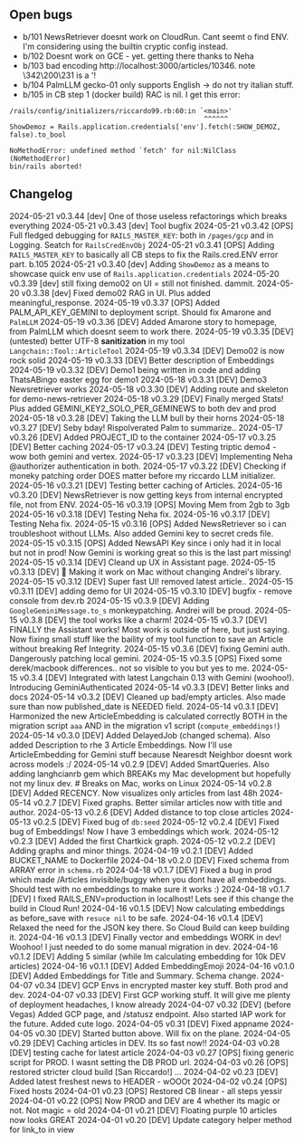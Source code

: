 ## Open bugs

* b/101 NewsRetriever doesnt work on CloudRun. Cant seemt o find ENV. I'm considering using the builtin cryptic config instead.
* b/102 Doesnt work on GCE - yet. getting there thanks to Neha
* b/103 bad encoding http://localhost:3000/articles/10346. note \342\200\231 is a '!
* b/104 PalmLLM gecko-01 only supports English -> do not try italian stuff.
* b/105 in CB step 1 (docker build) RAC is nil. I get this error:
```
/rails/config/initializers/riccardo99.rb:60:in `<main>'
                                                ^^^^^^
ShowDemoz = Rails.application.credentials['env'].fetch(:SHOW_DEMOZ, false).to_bool

NoMethodError: undefined method `fetch' for nil:NilClass (NoMethodError)
bin/rails aborted!
```

## Changelog

2024-05-21 v0.3.44 [dev] One of those useless refactorings which breaks everything
2024-05-21 v0.3.43 [dev] Tool bugfix
2024-05-21 v0.3.42 [OPS] Full fledged debugging for `RAILS_MASTER_KEY`: both in `/pages/gcp` and in Logging. Seatch for `RailsCredEnvObj`
2024-05-21 v0.3.41 [OPS] Adding `RAILS_MASTER_KEY` to basically all CB steps to fix the Rails.cred.ENV error part. b.105
2024-05-21 v0.3.40 [dev] Adding `ShowDemoz` as a means to showcase quick env use of `Rails.application.credentials`
2024-05-20 v0.3.39 [dev] still fixing demo02 on UI = still not finished. dammit.
2024-05-20 v0.3.38 [dev] Fixed demo02 RAG in UI. Plus added meaningful_response.
2024-05-19 v0.3.37 [OPS] Added PALM_API_KEY_GEMINI to deployment script. Should fix Amarone and `PalmLLM`
2024-05-19 v0.3.36 [DEV] Added Amarone story to homepage, from PalmLLM which doesnt seem to work there.
2024-05-19 v0.3.35 [DEV] (untested) better UTF-8 **sanitization** in my tool `Langchain::Tool::ArticleTool`
2024-05-19 v0.3.34 [DEV] Demo02 is now rock solid
2024-05-19 v0.3.33 [DEV] Better description of Embeddings
2024-05-19 v0.3.32 [DEV] Demo1 being written in code and adding ThatsABingo easter egg for demo1
2024-05-18 v0.3.31 [DEV] Demo3 Newsretriever works
2024-05-18 v0.3.30 [DEV] Adding route and skeleton for demo-news-retriever
2024-05-18 v0.3.29 [DEV] Finally merged Stats! Plus added GEMINI_KEY2_SOLO_PER_GEMINEWS to both dev and prod
2024-05-18 v0.3.28 [DEV] Taking the LLM bull by their horns
2024-05-18 v0.3.27 [DEV] Seby bday! Rispolverated Palm to summarize..
2024-05-17 v0.3.26 [DEV] Added PROJECT_ID to the container
2024-05-17 v0.3.25 [DEV] Better caching
2024-05-17 v0.3.24 [DEV] Testing triptic demo4 - wow both gemini and vertex.
2024-05-17 v0.3.23 [DEV] Implementing Neha @authorizer authentication in both.
2024-05-17 v0.3.22 [DEV] Checking if moneky patching order DOES matter before my riccardo LLM initializer.
2024-05-16 v0.3.21 [DEV] Testing better caching of Articles.
2024-05-16 v0.3.20 [DEV] NewsRetriever is now getting keys from internal encrypted file, not from ENV.
2024-05-16 v0.3.19 [OPS] Moving Mem from 2gb to 3gb
2024-05-16 v0.3.18 [DEV] Testing Neha fix.
2024-05-16 v0.3.17 [DEV] Testing Neha fix.
2024-05-15 v0.3.16 [OPS] Added NewsRetriever so i can troubleshoot without LLMs.
                         Also added Gemini key to secret creds file.
2024-05-15 v0.3.15 [OPS] Added NewsAPI Key since i only had it in local but not in prod! Now Gemini is working great so this is the last part missing!
2024-05-15 v0.3.14 [DEV] Cleand up UX in Assistant page.
2024-05-15 v0.3.13 [DEV] 🍏 Making it work on Mac without changing Andrei's library.
2024-05-15 v0.3.12 [DEV] Super fast UI! removed latest article..
2024-05-15 v0.3.11 [DEV] adding demo for UI
2024-05-15 v0.3.10 [DEV] bugfix - remove console from dev.rb
2024-05-15 v0.3.9 [DEV] Adding `GoogleGeminiMessage.to_s` monkeypatching. Andrei will be proud.
2024-05-15 v0.3.8 [DEV] the tool works like a charm!
2024-05-15 v0.3.7 [DEV] FINALLY the Assistant works! Most work is outside of here, but just saying. Now fixing small stuff
                        like the baility of my tool function  to save an Article without breaking Ref Integrity.
2024-05-15 v0.3.6 [DEV] fixing Gemini auth. Dangerously patching local gemini.
2024-05-15 v0.3.5 [OPS] Fixed some derek/macbook differences.. not so visible to you but yes to me.
2024-05-15 v0.3.4 [DEV] Integrated with latest Langchain 0.13 with Gemini (woohoo!). Introducing GeminiAuthenticated
2024-05-14 v0.3.3 [DEV] Better links and docs
2024-05-14 v0.3.2 [DEV] Cleaned up bad/empty articles. Also made sure than now published_date is NEEDED field.
2024-05-14 v0.3.1 [DEV] Harmonized the new ArticleEmbedding is calculated correctly BOTH in the migration script `aaa`
                        AND in the migration v1 script (`compute_embeddings!`)
2024-05-14 v0.3.0 [DEV] Added DelayedJob (changed schema). Also added Description to rhe 3 Article Embeddings. Now I'll use ArticleEmbedding for Gemini stuff because Nearesdt Neighbor doesnt work across models :/
2024-05-14 v0.2.9 [DEV] Added SmartQueries. Also adding langhcianrb gem which BREAKs my Mac development but hopefully not my linux dev.
                        # Breaks on Mac, works on Linux
2024-05-14 v0.2.8 [DEV] Added RECENCY. Now visualizes only articles from last 48h
2024-05-14 v0.2.7 [DEV] Fixed graphs. Better similar articles now with title and author.
2024-05-13 v0.2.6 [DEV] Added distance to top close articles
2024-05-13 v0.2.5 [DEV] Fixed bug of `db:seed`
2024-05-12 v0.2.4 [DEV] Fixed bug of Embeddings! Now I have 3 embeddings which work.
2024-05-12 v0.2.3 [DEV] Added the first Chartkick graph.
2024-05-12 v0.2.2 [DEV] Adding graphs and minor things.
2024-04-19 v0.2.1 [DEV] Added BUCKET_NAME to Dockerfile
2024-04-18 v0.2.0 [DEV] Fixed schema from ARRAY error in `schema.rb`
2024-04-18 v0.1.7 [DEV] Fixed a bug in prod which made /Articles invisible/buggy when you dont have all embeddings.
                        Should test with no embeddings to make sure it works :)
2024-04-18 v0.1.7 [DEV] I fixed RAILS_ENV=production in localhost! Lets see if this change the build in Cloud Run!
2024-04-16 v0.1.5 [DEV] Now calculating embeddings as before_save with `resuce nil` to be safe.
2024-04-16 v0.1.4 [DEV] Relaxed the need for the JSON key there. So Cloud Build can keep building it.
2024-04-16 v0.1.3 [DEV] Finally vector and embeddings WORK in dev! Woohoo! I just needed to do some manual migration in dev.
2024-04-16 v0.1.2 [DEV] Adding 5 similar (while Im calculating embedding for 10k DEV articles)
2024-04-16 v0.1.1 [DEV] Added EmbeddingEmoji
2024-04-16 v0.1.0 [DEV] Added Embeddings for Title and Summary. Schema change.
2024-04-07 v0.34 [DEV] GCP Envs in encrypted master key stuff. Both prod and dev.
2024-04-07 v0.33 [DEV] First GCP working stuff. It will give me plenty of deployment headaches, I know already
2024-04-07 v0.32 [DEV] (before Vegas) Added GCP page, and /statusz endpoint. Also started IAP work for the future. Added cute logo.
2024-04-05 v0.31 [DEV] Fixed appname
2024-04-05 v0.30 [DEV] Started button above. Will fix on the plane.
2024-04-05 v0.29 [DEV] Caching articles in DEV. Its so fast now!!
2024-04-03 v0.28 [DEV] testing cache for latest article
2024-04-03 v0.27 [OPS] fixing generic script for PROD. I wasnt setting the DB PROD url.
2024-04-03 v0.26 [OPS] restored stricter cloud build [San Riccardo!]
...
2024-04-02 v0.23 [DEV] Added latest freshest news to HEADER - wOOOt
2024-04-02 v0.24 [OPS] Fixed hosts
2024-04-01 v0.23 [OPS] Restored CB linear - all steps yessir
2024-04-01 v0.22 [OPS] Now PROD and DEV are 4 whether its magic or not. Not magic = old
2024-04-01 v0.21 [DEV] Floating purple 10 articles now looks GREAT
2024-04-01 v0.20 [DEV] Update category helper method for link_to in view
